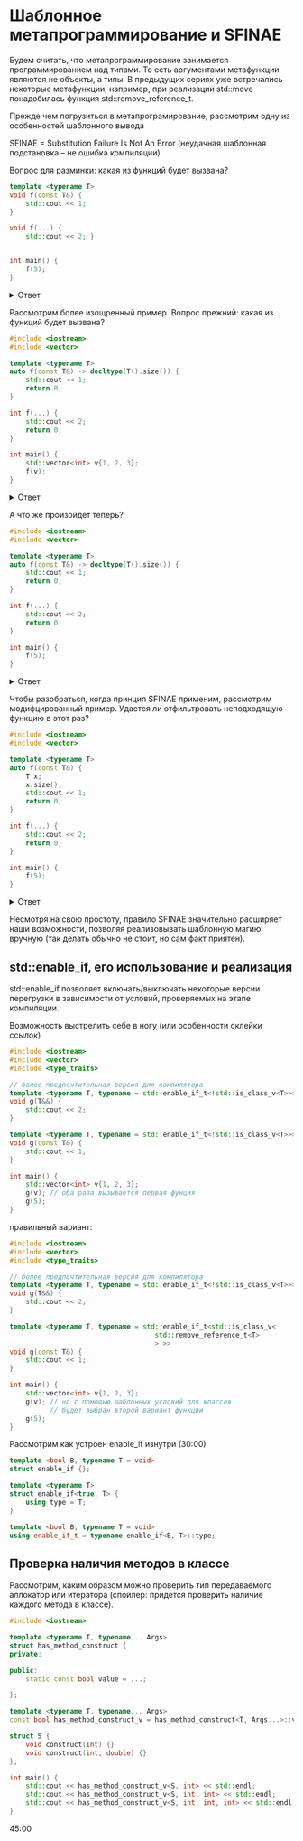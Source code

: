 # Шаблонное метапрограммирование и SFINAE

Будем считать, что метапрограммирование занимается программированием над типами. То есть аргументами метафункции являются не объекты, а типы. В предыдущих сериях уже встречались некоторые метафункции, например, при реализации std::move понадобилась функция std::remove_reference_t.

Прежде чем погрузиться в метапрограмирование, рассмотрим одну из особенностей шаблонного вывода

SFINAE = Substitution Failure Is Not An Error (неудачная шаблонная подстановка &ndash; не ошибка компиляции)

Вопрос для разминки: какая из функций будет вызвана?

```cpp
template <typename T>
void f(const T&) {
    std::cout << 1;
}

void f(...) {
    std::cout << 2; }


int main() {
    f(5);
}
```

<details><summary>Ответ</summary> 
Первая, потому что она более специализирована, а для компилятора "частное лучше общего".
</details>

Рассмотрим более изощренный пример. Вопрос прежний: какая из функций будет вызвана?

```cpp
#include <iostream>
#include <vector>

template <typename T>
auto f(const T&) -> decltype(T().size()) {
    std::cout << 1;
    return 0;
}

int f(...) {
    std::cout << 2; 
    return 0;
}

int main() {
    std::vector<int> v{1, 2, 3};
    f(v);
}
```
<details><summary>Ответ</summary> 
Первая по прежней причине: она более специализирована, а для компилятора "частное лучше общего".
</details>

А что же произойдет теперь?

```cpp
#include <iostream>
#include <vector>

template <typename T>
auto f(const T&) -> decltype(T().size()) {
    std::cout << 1;
    return 0;
}

int f(...) {
    std::cout << 2; 
    return 0;
}

int main() {    
    f(5); 
}
```
<details><summary>Ответ</summary> 
Вторая. Сперва компилятор действительно попытается воспользовать первым вариантом, но при вычислении  decltype(T().size()) поймет, что у int нет метода size. Подстановка не срабатывает и отбрасывается, а компилятор продолжает искать лучший вариант среди оставшихся. Это сработал принцип SFINAE.
</details>

Чтобы разобраться, когда принцип SFINAE применим, рассмотрим модифцированный пример. Удастся ли отфильтровать неподходящую функцию в этот раз?

```cpp
#include <iostream>
#include <vector>

template <typename T>
auto f(const T&) {
    T x; 
    x.size();
    std::cout << 1;
    return 0;
}

int f(...) {
    std::cout << 2; 
    return 0;
}

int main() {    
    f(5); 
}
```

<details><summary>Ответ</summary> 
Нет, возникнет CE. В данном случае по сигнатуре нельзя понять, что функция не подходит, а в теле функции используются недопустимые методы для типа T. Принцип SFINAE срабатывает в момент выбора версии функции (на этапе анализа сигнатур). Когда компилятор уже выбрал фунцию и понял, что она не подходит, возникает ошибка компиляции.
</details>

Несмотря на свою простоту, правило SFINAE значительно расширяет наши возможности, позволяя реализовывать шаблонную магию вручную (так делать обычно не стоит, но сам факт приятен). 

## std::enable_if, его использование и реализация

std::enable_if позволяет включать/выключать некоторые версии перегрузки в зависимости от условий, проверяемых на этапе компиляции.


Возможность выстрелить себе в ногу (или особенности склейки ссылок)

```cpp
#include <iostream>
#include <vector>
#include <type_traits>

// более предпочтительная версия для компилятора
template <typename T, typename = std::enable_if_t<!std::is_class_v<T>>>
void g(T&&) {
    std::cout << 2;
}

template <typename T, typename = std::enable_if_t<!std::is_class_v<T>>>
void g(const T&) {
    std::cout << 1;
}

int main() {
    std::vector<int> v{1, 2, 3};
    g(v); // оба раза вызывается первая фунция          
    g(5);
}

```

правильный вариант:

```cpp
#include <iostream>
#include <vector>
#include <type_traits>

// более предпочтительная версия для компилятора
template <typename T, typename = std::enable_if_t<!std::is_class_v<T>>>
void g(T&&) {
    std::cout << 2;
}

template <typename T, typename = std::enable_if_t<std::is_class_v<
                                    std::remove_reference_t<T> 
                                    > >>
void g(const T&) {
    std::cout << 1;
}

int main() {
    std::vector<int> v{1, 2, 3};
    g(v); // но с помощью шаблонных условий для классов 
          // будет выбран второй вариант функции
    g(5);
}
```

Рассмотрим как устроен enable_if изнутри
(30:00)

```cpp
template <bool B, typename T = void>
struct enable_if {};

template <typename T>
struct enable_if<true, T> {
    using type = T;
}

template <bool B, typename T = void>
using enable_if_t = typename enable_if<B, T>::type;

```

## Проверка наличия методов в классе

Рассмотрим, каким образом можно проверить тип передаваемого аллокатор или итератора (спойлер: придется проверить наличие каждого метода в классе).

```cpp
#include <iostream>

template <typename T, typename... Args>
struct has_method_construct {
private:

public:
    static const bool value = ...;

};

template <typename T, typename... Args>
const bool has_method_construct_v = has_method_construct<T, Args...>::value;

struct S {
    void construct(int) {}
    void construct(int, double) {}
};

int main() {
    std::cout << has_method_construct_v<S, int> << std::endl;
    std::cout << has_method_construct_v<S, int, int> << std::endl;
    std::cout << has_method_construct_v<S, int, int, int> << std::endl;
}
```

45:00